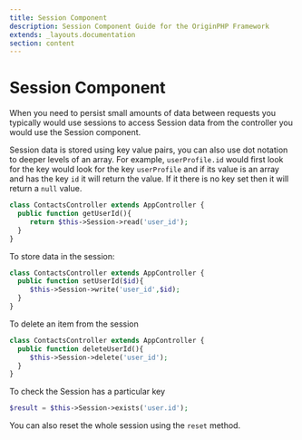```yaml
---
title: Session Component
description: Session Component Guide for the OriginPHP Framework
extends: _layouts.documentation
section: content
---
```

# Session Component

When you need to persist small amounts of data between requests you typically would use sessions to access Session data from the controller you would use the Session component.

Session data is stored using key value pairs, you can also use dot notation to deeper levels of an array. For example, `userProfile.id` would first look for the key would look for the key `userProfile` and if its value is an array and has the key `id` it will return the value. If it there is no key set then it will return a `null` value.

```php
class ContactsController extends AppController {
  public function getUserId(){
     return $this->Session->read('user_id');
  }
}
```

To store data in the session:

```php
class ContactsController extends AppController {
  public function setUserId($id){
     $this->Session->write('user_id',$id);
  }
}
```

To delete an item from the session

```php
class ContactsController extends AppController {
  public function deleteUserId(){
     $this->Session->delete('user_id');
  }
}
```

To check the Session has a particular key

```php
$result = $this->Session->exists('user.id');
```

You can also reset the whole session using the `reset` method.
